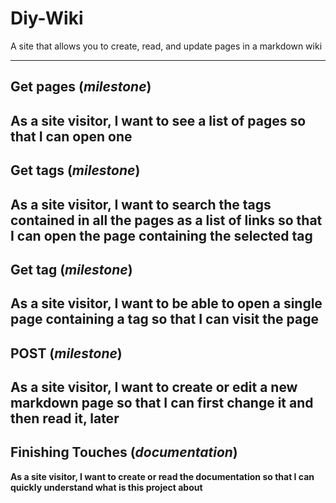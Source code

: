 # Diy-Wiki

A site that allows you to create, read, and update pages in a markdown wiki

---
## Get pages (_milestone_)
**As a site visitor, I want to see a list of pages so that I can open one**
---
## Get tags (_milestone_)
**As a site visitor, I want to search the tags contained in all the pages as a list of links so that I can open the page containing the selected tag**
---
## Get tag (_milestone_)
**As a site visitor, I want to be able to open a single page containing a tag so that I can visit the page**
---
## POST (_milestone_)
**As a site visitor, I want to create or edit a new markdown page so that I can first change it and then read it, later**
---

## Finishing Touches (_documentation_)
**As a site visitor, I want to create or read the documentation so that I can quickly understand what is this project about**
